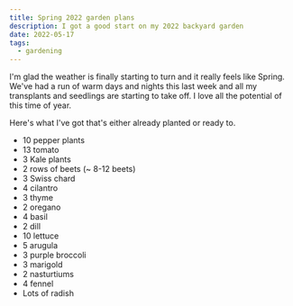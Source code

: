```yaml
---
title: Spring 2022 garden plans
description: I got a good start on my 2022 backyard garden
date: 2022-05-17
tags:
  - gardening
---
```

I'm glad the weather is finally starting to turn and it really feels like Spring. We've had a run of warm days and nights this last week and all my transplants and seedlings are starting to take off. I love all the potential of this time of year.

Here's what I've got that's either already planted or ready to.

- 10 pepper plants
- 13 tomato
- 3 Kale plants
- 2 rows of beets (~ 8-12 beets)
- 3 Swiss chard
- 4 cilantro
- 3 thyme
- 2 oregano
- 4 basil
- 2 dill
- 10 lettuce
- 5 arugula
- 3 purple broccoli
- 3 marigold 
- 2 nasturtiums
- 4 fennel 
- Lots of radish

